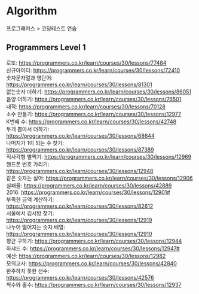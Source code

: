 # Algorithm   
프로그래머스 > 코딩테스트 연습   
## Programmers Level 1   
로또: https://programmers.co.kr/learn/courses/30/lessons/77484   
신규아이디: https://programmers.co.kr/learn/courses/30/lessons/72410   
숫자문자열과 영단어: https://programmers.co.kr/learn/courses/30/lessons/81301   
없는숫자 더하기: https://programmers.co.kr/learn/courses/30/lessons/86051   
음양 더하기: https://programmers.co.kr/learn/courses/30/lessons/76501   
내적: https://programmers.co.kr/learn/courses/30/lessons/70128   
소수 만들기: https://programmers.co.kr/learn/courses/30/lessons/12977   
K번째 수: https://programmers.co.kr/learn/courses/30/lessons/42748   
두개 뽑아서 더하기: https://programmers.co.kr/learn/courses/30/lessons/68644   
나머지가 1이 되는 수 찾기: https://programmers.co.kr/learn/courses/30/lessons/87389   
직사각형 별찍기: https://programmers.co.kr/learn/courses/30/lessons/12969   
핸드폰 번호 가리기: https://programmers.co.kr/learn/courses/30/lessons/12948   
같은 숫자는 싫어: https://programmers.co.kr/learn/courses/30/lessons/12906   
실패율: https://programmers.co.kr/learn/courses/30/lessons/42889   
2016: https://programmers.co.kr/learn/courses/30/lessons/12901#   
부족한 금액 계산하기: https://programmers.co.kr/learn/courses/30/lessons/82612   
서울에서 김서방 찾기: https://programmers.co.kr/learn/courses/30/lessons/12919   
나누어 떨어지는 숫자 배열: https://programmers.co.kr/learn/courses/30/lessons/12910   
평균 구하기: https://programmers.co.kr/learn/courses/30/lessons/12944   
하샤드 수: https://programmers.co.kr/learn/courses/30/lessons/12947#   
예산: https://programmers.co.kr/learn/courses/30/lessons/12982   
모의고사: https://programmers.co.kr/learn/courses/30/lessons/42840   
완주하지 못한 선수: https://programmers.co.kr/learn/courses/30/lessons/42576   
짝수와 홀수: https://programmers.co.kr/learn/courses/30/lessons/12937   
